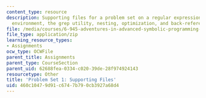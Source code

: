 ```yaml
---
content_type: resource
description: Supporting files for a problem set on a regular expressions, the Scheme
  environment, the grep utility, nesting, optimization, and back-references.
file: /media/courses/6-945-adventures-in-advanced-symbolic-programming-spring-2009/460c10479d91c6747b790cb3927a68d4_assn01.zip
file_type: application/zip
learning_resource_types:
- Assignments
ocw_type: OCWFile
parent_title: Assignments
parent_type: CourseSection
parent_uid: 62688fea-0334-c020-39de-28f974924143
resourcetype: Other
title: 'Problem Set 1: Supporting Files'
uid: 460c1047-9d91-c674-7b79-0cb3927a68d4
---
```

